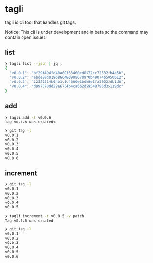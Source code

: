 # tagli
tagli is cli tool that handles git tags.

Notice: This cli is under development and in beta so the command may contain open issues. 

## list
```bash
❯ tagli list --json | jq .                                                 
{
  "v0.0.1": "bf29f494fd40a69153460cd0572cc72532fb4a5b",
  "v0.0.2": "ebde28d0196866480908670970b49074b5050612",
  "v0.0.3": "22552524b04b1c1c4606e1bdb8e1fa39525db1d0",
  "v0.0.4": "d997070dd22e6734b4ca6b2d59548795d35119dc"
}
```

## add
```bash
❯ tagli add -t v0.0.6  
Tag v0.0.6 was created%

❯ git tag -l                              
v0.0.1
v0.0.2
v0.0.3
v0.0.4
v0.0.5
v0.0.6
```

## increment
```bash
❯ git tag -l                                                                 
v0.0.1
v0.0.2
v0.0.3
v0.0.4
v0.0.5

❯ tagli increment -t v0.0.5 -v patch                  
Tag v0.0.6 was created

❯ git tag -l                                                   
v0.0.1
v0.0.2
v0.0.3
v0.0.4
v0.0.5
v0.0.6
```
